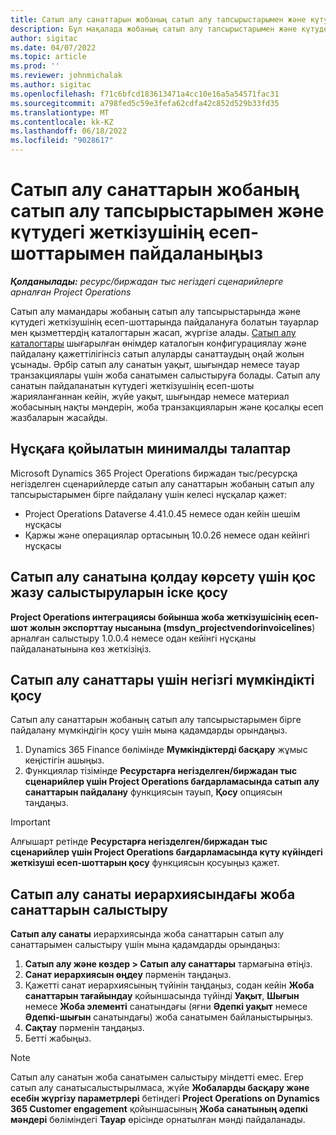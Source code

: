 ```yaml
---
title: Сатып алу санаттарын жобаның сатып алу тапсырыстарымен және күтудегі жеткізушінің есеп-шоттарымен пайдаланыңыз
description: Бұл мақалада жобаның сатып алу тапсырыстарымен және күтудегі жеткізушінің есеп-шоттарымен бірге пайдалануға болатын сатып алу санаттарын конфигурациялау жолы сипатталған.
author: sigitac
ms.date: 04/07/2022
ms.topic: article
ms.prod: ''
ms.reviewer: johnmichalak
ms.author: sigitac
ms.openlocfilehash: f71c6bfcd183613471a4cc10e16a5a54571fac31
ms.sourcegitcommit: a798fed5c59e3fefa62cdfa42c852d529b33fd35
ms.translationtype: MT
ms.contentlocale: kk-KZ
ms.lasthandoff: 06/18/2022
ms.locfileid: "9028617"
---
```

# <a name="use-procurement-categories-with-project-purchase-orders-and-pending-vendor-invoices"></a>Сатып алу санаттарын жобаның сатып алу тапсырыстарымен және күтудегі жеткізушінің есеп-шоттарымен пайдаланыңыз

_**Қолданылады:** ресурс/биржадан тыс негіздегі сценарийлерге арналған Project Operations_

Сатып алу мамандары жобаның сатып алу тапсырыстарында және күтудегі жеткізушінің есеп-шоттарында пайдалануға болатын тауарлар мен қызметтердің каталогтарын жасап, жүргізе алады. [Сатып алу каталогтары](/dynamics365/supply-chain/procurement/procurement-catalogs) шығарылған өнімдер каталогын конфигурациялау және пайдалану қажеттілігінсіз сатып алуларды санаттаудың оңай жолын ұсынады. Әрбір сатып алу санатын уақыт, шығындар немесе тауар транзакциялары үшін жоба санатымен салыстыруға болады. Сатып алу санатын пайдаланатын күтудегі жеткізушінің есеп-шоты жарияланғаннан кейін, жүйе уақыт, шығындар немесе материал жобасының нақты мәндерін, жоба транзакцияларын және қосалқы есеп жазбаларын жасайды.

## <a name="minimum-version-requirements"></a>Нұсқаға қойылатын минималды талаптар

Microsoft Dynamics 365 Project Operations биржадан тыс/ресурсқа негізделген сценарийлерде сатып алу санаттарын жобаның сатып алу тапсырыстарымен бірге пайдалану үшін келесі нұсқалар қажет:

- Project Operations Dataverse 4.41.0.45 немесе одан кейін шешім нұсқасы
- Қаржы және операциялар ортасының 10.0.26 немесе одан кейінгі нұсқасы

## <a name="run-dual-write-maps-for-procurement-category-support"></a>Сатып алу санатына қолдау көрсету үшін қос жазу салыстыруларын іске қосу

**Project Operations интеграциясы бойынша жоба жеткізушісінің есеп-шот жолын экспорттау нысанына (msdyn\_projectvendorinvoicelines**) арналған салыстыру 1.0.0.4 немесе одан кейінгі нұсқаны пайдаланатынына көз жеткізіңіз.

## <a name="enable-the-feature-key-for-procurement-categories"></a>Сатып алу санаттары үшін негізгі мүмкіндікті қосу

Сатып алу санаттарын жобаның сатып алу тапсырыстарымен бірге пайдалану мүмкіндігін қосу үшін мына қадамдарды орындаңыз.

1. Dynamics 365 Finance бөлімінде **Мүмкіндіктерді басқару** жұмыс кеңістігін ашыңыз.
1. Функциялар тізімінде **Ресурстарға негізделген/биржадан тыс сценарийлер үшін Project Operations бағдарламасында сатып алу санаттарын пайдалану** функциясын тауып, **Қосу** опциясын таңдаңыз.

> [!IMPORTANT]
> Алғышарт ретінде **Ресурстарға негізделген/биржадан тыс сценарийлер үшін Project Operations бағдарламасында күту күйіндегі жеткізуші есеп-шоттарын қосу** функциясын қосуыңыз қажет.

## <a name="map-project-categories-in-the-procurement-category-hierarchy"></a>Сатып алу санаты иерархиясындағы жоба санаттарын салыстыру

**Сатып алу санаты** иерархиясында жоба санаттарын сатып алу санаттарымен салыстыру үшін мына қадамдарды орындаңыз:

1. **Сатып алу және көздер \> Сатып алу санаттары** тармағына өтіңіз.
1. **Санат иерархиясын өңдеу** пәрменін таңдаңыз.
1. Қажетті санат иерархиясының түйінін таңдаңыз, содан кейін **Жоба санаттарын тағайындау** қойыншасында түйінді **Уақыт**, **Шығын** немесе **Жоба элементі** санатындағы (яғни **Әдепкі уақыт** немесе **Әдепкі-шығын** санатындағы) жоба санатымен байланыстырыңыз.
1. **Сақтау** пәрменін таңдаңыз.
1. Бетті жабыңыз.

> [!NOTE]
> Сатып алу санатын жоба санатымен салыстыру міндетті емес. Егер сатып алу санатысалыстырылмаса, жүйе **Жобаларды басқару және есебін жүргізу параметрлері** бетіндегі **Project Operations on Dynamics 365 Customer engagement** қойыншасының **Жоба санатының әдепкі мәндері** бөліміндегі **Тауар** өрісінде орнатылған мәнді пайдаланады.
